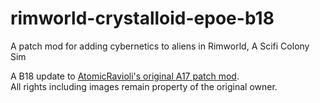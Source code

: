 # rimworld-crystalloid-epoe-b18
A patch mod for adding cybernetics to aliens in Rimworld, A Scifi Colony Sim

A B18 update to [AtomicRavioli's original A17 patch mod](https://steamcommunity.com/sharedfiles/filedetails/?id=856434414).   
All rights including images remain property of the original owner.

